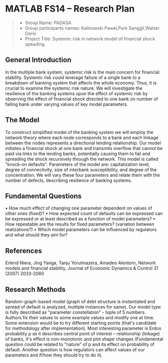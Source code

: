 # MATLAB FS14 – Research Plan
> * Group Name: PADASA
> * Group participants names: Kalinowski Pawel,Park Sanggil,Walser Dario
> * Project Title: Systemic risk in network model of financial shock speading.

## General Introduction
In the multiple bank system, systemic risk is the main concern for financial stability. Systemic risk could leverage failure of a single bank to a breakdown of banking system that affects the whole economy. Thus, it is crucial to examine the systemic risk nature. We will investigate the resilience of the banking systems upon the effect of systemic risk by observing the effect of financial shock directed to one bank on number of failing bank under varying values of key model parameters.
 
## The Model
To construct simplified model of the banking system we will employ the network theory where each node corresponds to a bank and each linkage between the nodes represents a directional lending relationship. Our model initiates a financial shock at one bank and transmits overflow that cannot be paid via links to the lending banks, potentially causing them to fail and spreading the shock recursively through the network. This model is called "knock-on defaults". Parameters of the model are: capitalization level, degree of connectivity, size of interbank susceptibility, and degree of the concentration. We will vary these four parameters and relate them with the number of defects, describing resilience of banking systems.

## Fundamental Questions
•	How much effect of changing one parameter dependent on values of other ones (fixed)?
•	How expected count of defaults can be expressed can be expressed or at least described as a function of model parameters?
•	How repeatable are the results for fixed parameters? (variation between realizations?)
•	Which model parameters can be influenced by regulators and what should they aim for?


## References 
Erlend Niera, Jing Yanga, Tanju Yorulmazera, Amadeo Alentorn, Network models and financial stability, Journal of Economic Dynamics & Control 31 (2007) 2033-2060

## Research Methods
Random-graph-based model (graph of debt structure is instantiated and spread of default is analyzed, multiple instances for same).
Our model type is fully described as "parameter constellation" - tuple of 5 numbers.
Authors fix their values to some example values and modify one at time. Some extension would be to try different starting points (that's candidate for methodology after implementation).
Most interesting parameter is Erdos probability p as it describes central point of interest – relationship (linkage) of banks, it's effect is non-monotonic and plot shape changes (Fundamental question could be related to "nature" of p and its effect on probability of default. Another question is how regulators can affect values of our parameters and if/how they should try to do it).


